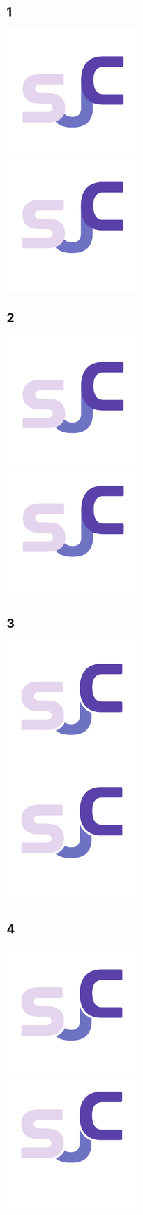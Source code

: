 # 1

<img src="./logo_alpha.png" width="300px" height="300px">
<img src="./logo_alpha_subtitle.png" width="300px" height="300px">

# 2

<img src="./logo_alpha_bordered.png" width="300px" height="300px">
<img src="./logo_alpha_bordered_subtitle.png" width="300px" height="300px">

# 3

<img src="./logov2_alpha.png" width="300px" height="300px">
<img src="./logov2_alpha_subtitle.png" width="300px" height="300px">

# 4

<img src="./logov2_alpha_bordered.png" width="300px" height="300px">
<img src="./logov2_alpha_bordered_subtitle.png" width="300px" height="300px">
